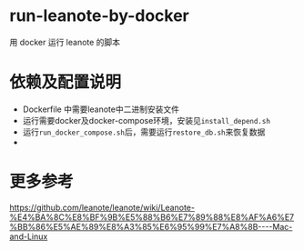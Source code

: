 # run-leanote-by-docker
用 docker 运行 leanote 的脚本

# 依赖及配置说明

* Dockerfile 中需要leanote中二进制安装文件
* 运行需要docker及docker-compose环境，安装见`install_depend.sh`
* 运行`run_docker_compose.sh`后，需要运行`restore_db.sh`来恢复数据
* 

# 更多参考

https://github.com/leanote/leanote/wiki/Leanote-%E4%BA%8C%E8%BF%9B%E5%88%B6%E7%89%88%E8%AF%A6%E7%BB%86%E5%AE%89%E8%A3%85%E6%95%99%E7%A8%8B----Mac-and-Linux
